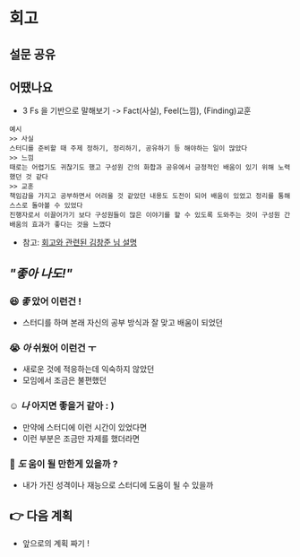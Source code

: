 # 회고

## 설문 공유

## 어땠나요 

- 3 Fs 을 기반으로 말해보기 -> Fact(사실), Feel(느낌), (Finding)교훈

```text
예시 
>> 사실
스터디를 준비할 때 주제 정하기, 정리하기, 공유하기 등 해야하는 일이 많았다
>> 느낌
때로는 어렵기도 귀찮기도 했고 구성원 간의 화합과 공유에서 긍정적인 배움이 있기 위해 노력했던 것 같다
>> 교훈
책임감을 가지고 공부하면서 어려울 것 같았던 내용도 도전이 되어 배움이 있었고 정리를 통해 스스로 돌아볼 수 있었다
진행자로서 이끌어가기 보다 구성원들이 많은 이야기를 할 수 있도록 도와주는 것이 구성원 간 배움의 효과가 좋다는 것을 느꼈다
```
- 참고: [회고와 관련된 김창준 님 설명](http://agile.egloos.com/4122099)

## *"좋아 나도!"*

### :satisfied: *좋* 았어 이런건 !

- 스터디를 하며 본래 자신의 공부 방식과 잘 맞고 배움이 되었던 

### :sob: *아* 쉬웠어 이런건 ㅜ 

- 새로운 것에 적응하는데 익숙하지 않았던 
- 모임에서 조금은 불편했던

### :relaxed: *나* 아지면 좋을거 같아 : )

- 만약에 스터디에 이런 시간이 있었다면
- 이런 부분은 조금만 자제를 했더라면

### :two_men_holding_hands: *도* 움이 될 만한게 있을까 ? 

- 내가 가진 성격이나 재능으로 스터디에 도움이 될 수 있을까

## :point_right: 다음 계획 

- 앞으로의 계획 짜기 !
